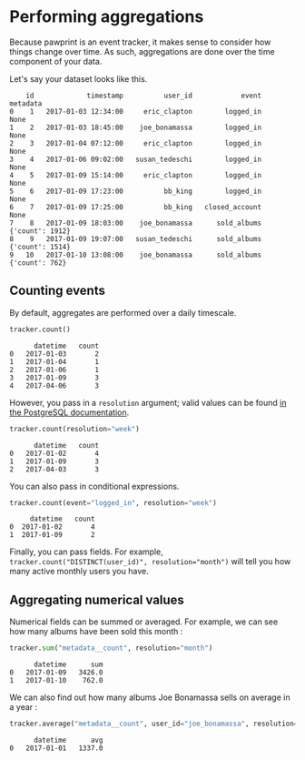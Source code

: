 # Performing aggregations

Because pawprint is an event tracker, it makes sense to consider how things change over time. As
such, aggregations are done over the time component of your data.

Let's say your dataset looks like this.

```
    id             timestamp          user_id            event          metadata
0    1   2017-01-03 12:34:00     eric_clapton        logged_in              None
1    2   2017-01-03 18:45:00    joe_bonamassa        logged_in              None
2    3   2017-01-04 07:12:00     eric_clapton        logged_in              None
3    4   2017-01-06 09:02:00   susan_tedeschi        logged_in              None
4    5   2017-01-09 15:14:00     eric_clapton        logged_in              None
5    6   2017-01-09 17:23:00          bb_king        logged_in              None
6    7   2017-01-09 17:25:00          bb_king   closed_account              None
7    8   2017-01-09 18:03:00    joe_bonamassa      sold_albums   {'count': 1912}
8    9   2017-01-09 19:07:00   susan_tedeschi      sold_albums   {'count': 1514}
9   10   2017-01-10 13:08:00    joe_bonamassa      sold_albums    {'count': 762}
```


## Counting events

By default, aggregates are performed over a daily timescale.

```python
tracker.count()
```

```
      datetime   count
0   2017-01-03       2
1   2017-01-04       1
2   2017-01-06       1
3   2017-01-09       3
4   2017-04-06       3
```

However, you pass in a `resolution` argument; valid values can be found [in the PostgreSQL
documentation](https://www.postgresql.org/docs/9.6/static/datatype-datetime.html#DATATYPE-INTERVAL-ISO8601-UNITS).

```python
tracker.count(resolution="week")
```

```
      datetime   count
0   2017-01-02       4
1   2017-01-09       3
2   2017-04-03       3
```

You can also pass in conditional expressions.

```python
tracker.count(event="logged_in", resolution="week")
```

```
     datetime   count
0  2017-01-02       4
1  2017-01-09       2
```

Finally, you can pass fields. For example, `tracker.count("DISTINCT(user_id)", resolution="month")`
will tell you how many active monthly users you have.


## Aggregating numerical values

Numerical fields can be summed or averaged. For example, we can see how many albums have been sold
this month :

```python
tracker.sum("metadata__count", resolution="month")
```

```
      datetime      sum
0   2017-01-09   3426.0
1   2017-01-10    762.0
```

We can also find out how many albums Joe Bonamassa sells on average in a year :

```python
tracker.average("metadata__count", user_id="joe_bonamassa", resolution="year")
```

```
      datetime      avg
0   2017-01-01   1337.0
```
